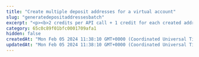 ```yaml
---
title: "Create multiple deposit addresses for a virtual account"
slug: "generatedepositaddressesbatch"
excerpt: "<p><b>2 credits per API call + 1 credit for each created address<br/>\nOn Flow, additional 3000 credits are consumed for <a href=\"https://apidoc.tatum.io/tag/Flow#operation/FlowGenerateAddress\" target=\"_blank\">each created address</a>.</b></p>\n<p>Create multiple deposit addresses associated with a virtual account.</p>\n<p>When you have multiple deposit addresses created for the same virtual account, you aggregate various blockchain transactions from different addresses under a single account.<br/>You can deposit funds from another blockchain address to a deposit address associated with the virtual account, and the funds will be credited to that virtual account.</p>\n<p><b>Scanning for incoming deposits</b><br/>\nBy default, deposit addresses are scanned for incoming deposits. Deposit addresses are automatically synchronized with the associated virtual account, and you can see incoming deposits on the virtual account.<br/>Scanning deposit addresses for incoming deposits consumes <b>20 credits per address per day</b>.</p>\n<p>If you want to be notified about certain events occurring on the deposit addresses, <a href=\"https://apidoc.tatum.io/tag/Notification-subscriptions#operation/createSubscription\" target=\"_blank\">subscribe for notifications</a>.</p>\n<p><b>Virtual account cryptocurrency</b></p>\n<p>Depending on the cryptocurrency of the virtual account, this API generates:</p>\n<ul>\n<li><b>Public address</b> for BTC, BCH, ETH, or LTC</li>\n<li><b>DestinationTag</b> for XRP</li>\n<li><b>Message</b> for XLM</li>\n</ul>\n<p>For fore information about supported blockchains and address types, see the <a href=\"https://apidoc.tatum.io/tag/Account#operation/createAccount\" target=\"_blank\">API for creating virtual accounts</a>.</p>\n<p>Deposit addresses are generated in the natural order of the extended public key provided in the virtual account. The derivation index is the representation of that order; it starts from 0 and ends at 2^31.</p>\n<p>When a new deposit address is generated, the last not used index is used to generate the address. You can skip some addresses to a different index, which means all the skipped addresses will no longer be used.</p>"
category: 65c0c89f01bfc0001709afa1
hidden: false
createdAt: "Mon Feb 05 2024 11:38:10 GMT+0000 (Coordinated Universal Time)"
updatedAt: "Mon Feb 05 2024 11:38:10 GMT+0000 (Coordinated Universal Time)"
---
```

